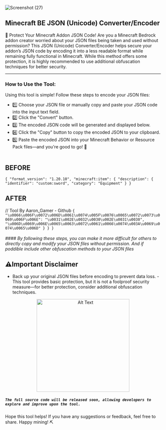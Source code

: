 
![Screenshot (27)](https://github.com/user-attachments/assets/1b41713e-dcc7-4738-ba61-fcb633bc56c8)




## **Minecraft BE JSON (Unicode) Converter/Encoder**

🔹 Protect Your Minecraft Addon JSON Code!
Are you a Minecraft Bedrock addon creator worried about your JSON files being taken and used without permission? This JSON (Unicode) Converter/Encoder helps secure your addon’s JSON code by encoding it into a less readable format while remaining fully functional in Minecraft. While this method offers some protection, it is highly recommended to use additional obfuscation techniques for better security.

---------------------------------------------------------------------------------------------------------------------------------------------------------------------------------------------------------------


### How to Use the Tool:
Using this tool is simple! Follow these steps to encode your JSON files:



- 1️⃣ Choose your JSON file or manually copy and paste your JSON code into the input text field.
- 2️⃣ Click the "Convert" button.
- 3️⃣ The encoded JSON code will be generated and displayed below.
- 4️⃣ Click the "Copy" button to copy the encoded JSON to your clipboard.
- 5️⃣ Paste the encoded JSON into your Minecraft Behavior or Resource Pack files—and you're good to go! 🚀
<br><br>
## BEFORE

`{
  "format_version": "1.20.10",
  "minecraft:item": {
    "description": {
      "identifier": "custom:sword",
      "category": "Equipment"
    }
   }`


## AFTER

// Tool By Aaron_Gamer - Github
`{
  "\u0066\u006F\u0072\u006D\u0061\u0074\u005F\u0076\u0065\u0072\u0073\u0069\u006F\u006E": "\u0031\u002E\u0032\u0030\u002E\u0031\u0030",
  "\u006D\u0069\u006E\u0065\u0063\u0072\u0061\u0066\u0074\u003A\u0069\u0074\u0065\u006D" }
  }
}`
<br><br>
*#### By following these steps, you can make it more difficult for others to directly copy and modify your JSON files without permission. And if poddible include other obfuscation methods to your JSON files* 

## ⚠️Important Disclaimer
-  Back up your original JSON files before encoding to prevent data loss.
-This tool provides basic protection, but it is not a foolproof security measure—for better protection, consider additional obfuscation techniques.

<p align="center">
  <a href="https://aaronare.github.io/Unicode-JSON-converter-for-Minecraft-BE/">
    <img src="https://github.com/user-attachments/assets/94613cf3-335d-4465-b768-ff094e5324eb" alt="Alt Text" width="300">
  </a>
</p>


##### `The full source code will be released soon, allowing developers to explore and improve upon the tool.`

Hope this tool helps! If you have any suggestions or feedback, feel free to share. Happy mining! ⛏️









